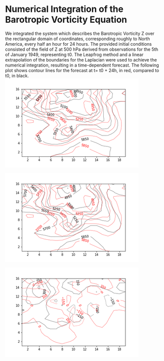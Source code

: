 # Numerical Integration of the Barotropic Vorticity Equation

We integrated the system which describes the Barotropic Vorticity Z over the rectangular domain of coordinates, corresponding roughly to North America, every half an hour for 24 hours.
The provided initial conditions consisted of the  field of Z at 500 hPa derived from observations for the 5th of January 1949, representing t0.
The Leapfrog method and a linear extrapolation of the boundaries for the Laplacian were used to achieve the numerical integration, resulting in a time-dependent forecast.
The following plot shows contour lines for the forecast at t= t0 + 24h, in red, compared to t0, in black. 
![](forecast.png)

![](analysis.png)

![](tendency.png)
